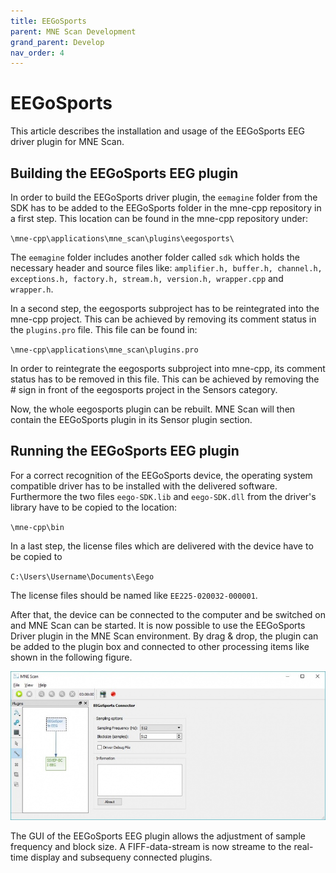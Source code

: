 ```yaml
---
title: EEGoSports
parent: MNE Scan Development
grand_parent: Develop
nav_order: 4
---
```

# EEGoSports

This article describes the installation and usage of the EEGoSports EEG driver plugin for MNE Scan.

## Building the EEGoSports EEG plugin

In order to build the EEGoSports driver plugin, the `eemagine` folder from the SDK has to be added to the EEGoSports folder in the mne-cpp repository in a first step. This location can be found in the mne-cpp repository under:

`\mne-cpp\applications\mne_scan\plugins\eegosports\`

The `eemagine` folder includes another folder called `sdk` which holds the necessary header and source files like: `amplifier.h, buffer.h, channel.h, exceptions.h, factory.h, stream.h, version.h, wrapper.cpp` and `wrapper.h`.

In a second step, the eegosports subproject has to be reintegrated into the mne-cpp project. This can be achieved by removing its comment status in the `plugins.pro` file. This file can be found in:

`\mne-cpp\applications\mne_scan\plugins.pro`

In order to reintegrate the eegosports subproject into mne-cpp, its comment status has to be removed in this file. This can be achieved by removing the # sign in front of the eegosports project in the Sensors category.

Now, the whole eegosports plugin can be rebuilt. MNE Scan will then contain the EEGoSports plugin in its Sensor plugin section.

## Running the EEGoSports EEG plugin

For a correct recognition of the EEGoSports device, the operating system compatible driver has to be installed with the delivered software. Furthermore the two files `eego-SDK.lib` and `eego-SDK.dll` from the driver's library have to be copied to the location:

`\mne-cpp\bin`

In a last step, the license files which are delivered with the device have to be copied to

`C:\Users\Username\Documents\Eego`

The license files should be named like `EE225-020032-000001`.

After that, the device can be connected to the computer and be switched on and MNE Scan can be started. It is now possible to use the EEGoSports Driver plugin in the MNE Scan environment. By drag & drop, the plugin can be added to the plugin box and connected to other processing items like shown in the following figure.

![](../../images/900px-EEGoSportsGUI.jpg "GUI of the EEGoSports EEG plugin")

The GUI of the EEGoSports EEG plugin allows the adjustment of sample frequency and block size. A FIFF-data-stream is now streame to the real-time display and subsequeny connected plugins.
